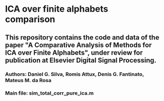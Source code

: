 # ICA over finite alphabets comparison

## This repository contains the code and data of the paper "A Comparative Analysis of Methods for ICA over Finite Alphabets", under review for publication at Elsevier Digital Signal Processing.
### Authors: Daniel G. Silva, Romis Attux, Denis G. Fantinato, Mateus M. da Rosa
### Main file: sim_total_corr_pure_ica.m
